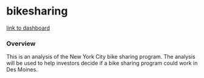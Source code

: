 # bikesharing

[link to dashboard](https://public.tableau.com/views/Bikesharing_Challenge_16332803101940/NumberofTrips?:language=en-US&publish=yes&:display_count=n&:origin=viz_share_link)

### Overview
This is an analysis of the New York City bike sharing program. The analysis will be used to help investors decide if a bike sharing program could work in Des Moines. 
